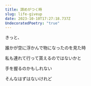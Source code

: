 ```yaml
---
title: 諦めがつく時
slug: life-giveup
date: 2023-10-10T17:27:18.737Z
UndecoratedPoetry: "true"
---
```

きっと、

誰かが空に浮かんで物になったのを見た時

私も連れて行って貰えるのではないかと

手を握るのかもしれない

そんなはずはないけれど